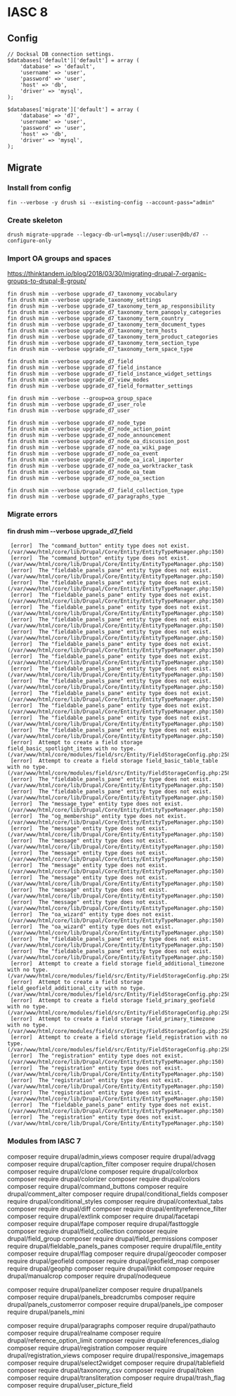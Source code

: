 # IASC 8

## Config

```
// Docksal DB connection settings.
$databases['default']['default'] = array (
	'database' => 'default',
	'username' => 'user',
	'password' => 'user',
	'host' => 'db',
	'driver' => 'mysql',
);

$databases['migrate']['default'] = array (
	'database' => 'd7',
	'username' => 'user',
	'password' => 'user',
	'host' => 'db',
	'driver' => 'mysql',
);
```

## Migrate

### Install from config

`fin --verbose -y drush si --existing-config --account-pass="admin"`

### Create skeleton

`drush migrate-upgrade --legacy-db-url=mysql://user:user@db/d7 --configure-only `

### Import OA groups and spaces

https://thinktandem.io/blog/2018/03/30/migrating-drupal-7-organic-groups-to-drupal-8-group/

```
fin drush mim --verbose upgrade_d7_taxonomy_vocabulary
fin drush mim --verbose upgrade_taxonomy_settings
fin drush mim --verbose upgrade_d7_taxonomy_term_ap_responsibility
fin drush mim --verbose upgrade_d7_taxonomy_term_panopoly_categories
fin drush mim --verbose upgrade_d7_taxonomy_term_country
fin drush mim --verbose upgrade_d7_taxonomy_term_document_types
fin drush mim --verbose upgrade_d7_taxonomy_term_hosts
fin drush mim --verbose upgrade_d7_taxonomy_term_product_categories
fin drush mim --verbose upgrade_d7_taxonomy_term_section_type
fin drush mim --verbose upgrade_d7_taxonomy_term_space_type
```

```
fin drush mim --verbose upgrade_d7_field
fin drush mim --verbose upgrade_d7_field_instance
fin drush mim --verbose upgrade_d7_field_instance_widget_settings
fin drush mim --verbose upgrade_d7_view_modes
fin drush mim --verbose upgrade_d7_field_formatter_settings
```

```
fin drush mim --verbose --group=oa_group_space
fin drush mim --verbose upgrade_d7_user_role
fin drush mim --verbose upgrade_d7_user
```

```
fin drush mim --verbose upgrade_d7_node_type
fin drush mim --verbose upgrade_d7_node_action_point
fin drush mim --verbose upgrade_d7_node_announcement
fin drush mim --verbose upgrade_d7_node_oa_discussion_post
fin drush mim --verbose upgrade_d7_node_oa_wiki_page
fin drush mim --verbose upgrade_d7_node_oa_event
fin drush mim --verbose upgrade_d7_node_oa_ical_importer
fin drush mim --verbose upgrade_d7_node_oa_worktracker_task
fin drush mim --verbose upgrade_d7_node_oa_team
fin drush mim --verbose upgrade_d7_node_oa_section
```

```
fin drush mim --verbose upgrade_d7_field_collection_type
fin drush mim --verbose upgrade_d7_paragraphs_type
```

### Migrate errors

#### fin drush mim --verbose upgrade_d7_field
```
 [error]  The "command_button" entity type does not exist. (/var/www/html/core/lib/Drupal/Core/Entity/EntityTypeManager.php:150)
 [error]  The "command_button" entity type does not exist. (/var/www/html/core/lib/Drupal/Core/Entity/EntityTypeManager.php:150)
 [error]  The "fieldable_panels_pane" entity type does not exist. (/var/www/html/core/lib/Drupal/Core/Entity/EntityTypeManager.php:150)
 [error]  The "fieldable_panels_pane" entity type does not exist. (/var/www/html/core/lib/Drupal/Core/Entity/EntityTypeManager.php:150)
 [error]  The "fieldable_panels_pane" entity type does not exist. (/var/www/html/core/lib/Drupal/Core/Entity/EntityTypeManager.php:150)
 [error]  The "fieldable_panels_pane" entity type does not exist. (/var/www/html/core/lib/Drupal/Core/Entity/EntityTypeManager.php:150)
 [error]  The "fieldable_panels_pane" entity type does not exist. (/var/www/html/core/lib/Drupal/Core/Entity/EntityTypeManager.php:150)
 [error]  The "fieldable_panels_pane" entity type does not exist. (/var/www/html/core/lib/Drupal/Core/Entity/EntityTypeManager.php:150)
 [error]  The "fieldable_panels_pane" entity type does not exist. (/var/www/html/core/lib/Drupal/Core/Entity/EntityTypeManager.php:150)
 [error]  The "fieldable_panels_pane" entity type does not exist. (/var/www/html/core/lib/Drupal/Core/Entity/EntityTypeManager.php:150)
 [error]  The "fieldable_panels_pane" entity type does not exist. (/var/www/html/core/lib/Drupal/Core/Entity/EntityTypeManager.php:150)
 [error]  The "fieldable_panels_pane" entity type does not exist. (/var/www/html/core/lib/Drupal/Core/Entity/EntityTypeManager.php:150)
 [error]  The "fieldable_panels_pane" entity type does not exist. (/var/www/html/core/lib/Drupal/Core/Entity/EntityTypeManager.php:150)
 [error]  The "fieldable_panels_pane" entity type does not exist. (/var/www/html/core/lib/Drupal/Core/Entity/EntityTypeManager.php:150)
 [error]  The "fieldable_panels_pane" entity type does not exist. (/var/www/html/core/lib/Drupal/Core/Entity/EntityTypeManager.php:150)
 [error]  The "fieldable_panels_pane" entity type does not exist. (/var/www/html/core/lib/Drupal/Core/Entity/EntityTypeManager.php:150)
 [error]  Attempt to create a field storage field_basic_spotlight_items with no type. (/var/www/html/core/modules/field/src/Entity/FieldStorageConfig.php:258)
 [error]  Attempt to create a field storage field_basic_table_table with no type. (/var/www/html/core/modules/field/src/Entity/FieldStorageConfig.php:258)
 [error]  The "fieldable_panels_pane" entity type does not exist. (/var/www/html/core/lib/Drupal/Core/Entity/EntityTypeManager.php:150)
 [error]  The "fieldable_panels_pane" entity type does not exist. (/var/www/html/core/lib/Drupal/Core/Entity/EntityTypeManager.php:150)
 [error]  The "message_type" entity type does not exist. (/var/www/html/core/lib/Drupal/Core/Entity/EntityTypeManager.php:150)
 [error]  The "og_membership" entity type does not exist. (/var/www/html/core/lib/Drupal/Core/Entity/EntityTypeManager.php:150)
 [error]  The "message" entity type does not exist. (/var/www/html/core/lib/Drupal/Core/Entity/EntityTypeManager.php:150)
 [error]  The "message" entity type does not exist. (/var/www/html/core/lib/Drupal/Core/Entity/EntityTypeManager.php:150)
 [error]  The "message" entity type does not exist. (/var/www/html/core/lib/Drupal/Core/Entity/EntityTypeManager.php:150)
 [error]  The "message" entity type does not exist. (/var/www/html/core/lib/Drupal/Core/Entity/EntityTypeManager.php:150)
 [error]  The "message" entity type does not exist. (/var/www/html/core/lib/Drupal/Core/Entity/EntityTypeManager.php:150)
 [error]  The "message" entity type does not exist. (/var/www/html/core/lib/Drupal/Core/Entity/EntityTypeManager.php:150)
 [error]  The "message" entity type does not exist. (/var/www/html/core/lib/Drupal/Core/Entity/EntityTypeManager.php:150)
 [error]  The "oa_wizard" entity type does not exist. (/var/www/html/core/lib/Drupal/Core/Entity/EntityTypeManager.php:150)
 [error]  The "oa_wizard" entity type does not exist. (/var/www/html/core/lib/Drupal/Core/Entity/EntityTypeManager.php:150)
 [error]  The "fieldable_panels_pane" entity type does not exist. (/var/www/html/core/lib/Drupal/Core/Entity/EntityTypeManager.php:150)
 [error]  The "fieldable_panels_pane" entity type does not exist. (/var/www/html/core/lib/Drupal/Core/Entity/EntityTypeManager.php:150)
 [error]  Attempt to create a field storage field_additional_timezone with no type. (/var/www/html/core/modules/field/src/Entity/FieldStorageConfig.php:258)
 [error]  Attempt to create a field storage field_geofield_additional_city with no type. (/var/www/html/core/modules/field/src/Entity/FieldStorageConfig.php:258)
 [error]  Attempt to create a field storage field_primary_geofield with no type. (/var/www/html/core/modules/field/src/Entity/FieldStorageConfig.php:258)
 [error]  Attempt to create a field storage field_primary_timezone with no type. (/var/www/html/core/modules/field/src/Entity/FieldStorageConfig.php:258)
 [error]  Attempt to create a field storage field_registration with no type. (/var/www/html/core/modules/field/src/Entity/FieldStorageConfig.php:258)
 [error]  The "registration" entity type does not exist. (/var/www/html/core/lib/Drupal/Core/Entity/EntityTypeManager.php:150)
 [error]  The "registration" entity type does not exist. (/var/www/html/core/lib/Drupal/Core/Entity/EntityTypeManager.php:150)
 [error]  The "registration" entity type does not exist. (/var/www/html/core/lib/Drupal/Core/Entity/EntityTypeManager.php:150)
 [error]  The "registration" entity type does not exist. (/var/www/html/core/lib/Drupal/Core/Entity/EntityTypeManager.php:150)
 [error]  The "fieldable_panels_pane" entity type does not exist. (/var/www/html/core/lib/Drupal/Core/Entity/EntityTypeManager.php:150)
 [error]  The "registration" entity type does not exist. (/var/www/html/core/lib/Drupal/Core/Entity/EntityTypeManager.php:150)
```

### Modules from IASC 7

composer require drupal/admin_views
composer require drupal/advagg
composer require drupal/caption_filter
composer require drupal/chosen
composer require drupal/clone
composer require drupal/colorbox
composer require drupal/colorizer
composer require drupal/colors
composer require drupal/command_buttons
composer require drupal/comment_alter
composer require drupal/conditional_fields
composer require drupal/conditional_styles
composer require drupal/contextual_tabs
composer require drupal/diff
composer require drupal/entityreference_filter
composer require drupal/extlink
composer require drupal/facetapi
composer require drupal/fape
composer require drupal/fasttoggle
composer require drupal/field_collection
composer require drupal/field_group
composer require drupal/field_permissions
composer require drupal/fieldable_panels_panes
composer require drupal/file_entity
composer require drupal/flag
composer require drupal/geocoder
composer require drupal/geofield
composer require drupal/geofield_map
composer require drupal/geophp
composer require drupal/linkit
composer require drupal/manualcrop
composer require drupal/nodequeue

composer require drupal/panelizer
composer require drupal/panels
composer require drupal/panels_breadcrumbs
composer require drupal/panels_customerror
composer require drupal/panels_ipe
composer require drupal/panels_mini

composer require drupal/paragraphs
composer require drupal/pathauto
composer require drupal/realname
composer require drupal/reference_option_limit
composer require drupal/references_dialog
composer require drupal/registration
composer require drupal/registration_views
composer require drupal/responsive_imagemaps
composer require drupal/select2widget
composer require drupal/tablefield
composer require drupal/taxonomy_csv
composer require drupal/token
composer require drupal/transliteration
composer require drupal/trash_flag
composer require drupal/user_picture_field
